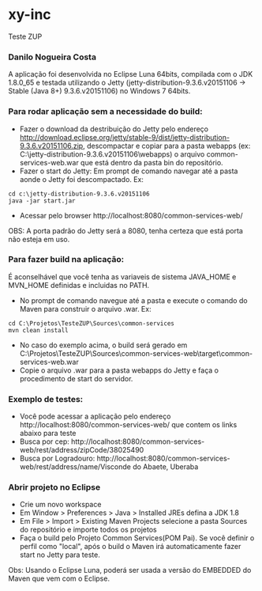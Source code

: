 # xy-inc
Teste ZUP

### Danilo Nogueira Costa

A aplicação foi desenvolvida no Eclipse Luna 64bits, compilada com o JDK 1.8.0_65 e testada utilizando o Jetty (jetty-distribution-9.3.6.v20151106 -> Stable (Java 8+) 9.3.6.v20151106) no Windows 7 64bits.

### Para rodar aplicação sem a necessidade do build:

* Fazer o download da destribuição do Jetty pelo endereço http://download.eclipse.org/jetty/stable-9/dist/jetty-distribution-9.3.6.v20151106.zip, descompactar e copiar para a pasta webapps (ex: C:\jetty-distribution-9.3.6.v20151106\webapps) o arquivo common-services-web.war que está dentro da pasta bin do repositório.
* Fazer o start do Jetty: Em prompt de comando navegar até a pasta aonde o Jetty foi descompactado. Ex:
```
cd c:\jetty-distribution-9.3.6.v20151106
java -jar start.jar
```
* Acessar pelo browser http://localhost:8080/common-services-web/

OBS: A porta padrão do Jetty será a 8080, tenha certeza que está porta não esteja em uso.

### Para fazer build na aplicação:
É aconselhável que você tenha as variaveis de sistema JAVA_HOME e MVN_HOME definidas e incluidas no PATH.

* No prompt de comando navegue até a pasta e execute o comando do Maven para construir o arquivo .war. Ex:
```
cd C:\Projetos\TesteZUP\Sources\common-services
mvn clean install
```
* No caso do exemplo acima, o build será gerado em C:\Projetos\TesteZUP\Sources\common-services-web\target\common-services-web.war
* Copie o arquivo .war para a pasta webapps do Jetty e faça o procedimento de start do servidor.


### Exemplo de testes:
* Você pode acessar a aplicação pelo endereço http://localhost:8080/common-services-web/ que contem os links abaixo para teste
* Busca por cep: http://localhost:8080/common-services-web/rest/address/zipCode/38025490
* Busca por Logradouro: http://localhost:8080/common-services-web/rest/address/name/Visconde do Abaete, Uberaba 

### Abrir projeto no Eclipse
* Crie um novo workspace
* Em Window > Preferences > Java > Installed JREs defina a JDK 1.8
* Em File > Import > Existing Maven Projects selecione a pasta Sources do repositório e importe todos os projetos
* Faça o build pelo Projeto Common Services(POM Pai). Se você definir o perfil como "local", após o build o Maven irá automaticamente fazer start no Jetty para teste.

Obs: Usando o Eclipse Luna, poderá ser usada a versão do EMBEDDED do Maven que vem com o Eclipse.
